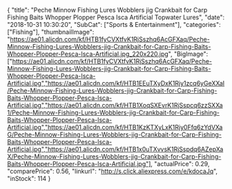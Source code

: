 {
	"title": "Peche Minnow Fishing Lures Wobblers jig Crankbait for Carp Fishing Baits Whopper Plopper Pesca Isca Artificial Topwater Lures",
	"date": "2018-10-31 10:30:20",
	"SubCat": ["Sports & Entertainment"],
	"categories": ["Fishing"],
	"thumbnailImage": "https://ae01.alicdn.com/kf/HTB1fyCVXtfvK1RjSszhq6AcGFXaq/Peche-Minnow-Fishing-Lures-Wobblers-jig-Crankbait-for-Carp-Fishing-Baits-Whopper-Plopper-Pesca-Isca-Artificial.jpg_220x220.jpg",
	"BigImage": ["https://ae01.alicdn.com/kf/HTB1fyCVXtfvK1RjSszhq6AcGFXaq/Peche-Minnow-Fishing-Lures-Wobblers-jig-Crankbait-for-Carp-Fishing-Baits-Whopper-Plopper-Pesca-Isca-Artificial.jpg","https://ae01.alicdn.com/kf/HTB1EEuTXyDxK1Rjy1zcq6yGeXXaI/Peche-Minnow-Fishing-Lures-Wobblers-jig-Crankbait-for-Carp-Fishing-Baits-Whopper-Plopper-Pesca-Isca-Artificial.jpg","https://ae01.alicdn.com/kf/HTB1XoqSXEvrK1RjSspcq6zzSXXa1/Peche-Minnow-Fishing-Lures-Wobblers-jig-Crankbait-for-Carp-Fishing-Baits-Whopper-Plopper-Pesca-Isca-Artificial.jpg","https://ae01.alicdn.com/kf/HTB1KzKTXyLxK1Rjy0Ffq6zYdVXaG/Peche-Minnow-Fishing-Lures-Wobblers-jig-Crankbait-for-Carp-Fishing-Baits-Whopper-Plopper-Pesca-Isca-Artificial.jpg","https://ae01.alicdn.com/kf/HTB1x0uTXvvsK1RjSspdq6AZepXaX/Peche-Minnow-Fishing-Lures-Wobblers-jig-Crankbait-for-Carp-Fishing-Baits-Whopper-Plopper-Pesca-Isca-Artificial.jpg"],
	"actualPrice": 0.29,
	"comparePrice": 0.56,
	"linkurl": "http://s.click.aliexpress.com/e/kdocaJq",
	"inStock": 114
}
